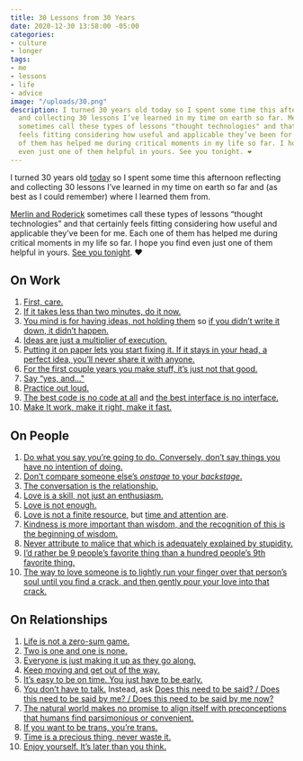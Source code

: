 ```yaml
---
title: 30 Lessons from 30 Years
date: 2020-12-30 13:58:00 -05:00
categories:
- culture
- longer
tags:
- me
- lessons
- life
- advice
image: "/uploads/30.png"
description: I turned 30 years old today so I spent some time this afternoon reflecting
  and collecting 30 lessons I’ve learned in my time on earth so far. Merlin and Roderick
  sometimes call these types of lessons "thought technologies" and that certainly
  feels fitting considering how useful and applicable they’ve been for me. Each one
  of them has helped me during critical moments in my life so far. I hope you find
  even just one of them helpful in yours. See you tonight. ❤️
---
```


I turned 30 years old [today](https://twitter.com/mb/status/1344146214296678400) so I spent some time this afternoon reflecting and collecting 30 lessons I’ve learned in my time on earth so far and (as best as I could remember) where I learned them from. 

[Merlin and Roderick](http://www.merlinmann.com/roderick/) sometimes call these types of lessons “thought technologies” and that certainly feels fitting considering how useful and applicable they’ve been for me. Each one of them has helped me during critical moments in my life so far. I hope you find even just one of them helpful in yours. [See you tonight](https://matthewbischoff.com/30th-birthday/). ❤️

## On Work

 1. [First, care.](http://www.43folders.com/2010/02/05/first-care)
 2. [If it takes less than two minutes, do it now.](https://bookshop.org/books/getting-things-done-the-art-of-stress-free-productivity-ab00c26e-b599-4650-97de-d3d54a788ef6/9780143126560)
 3. [You mind is for having ideas, not holding them](https://www.goodreads.com/quotes/348103-your-mind-is-for-having-ideas-not-holding-them) so [if you didn’t write it down, it didn’t happen.](https://designbygravity.wordpress.com/2010/02/22/methods-of-work-it-didnt-happen-if-you-didnt-record-it/)
 4. [Ideas are just a multiplier of execution.](https://sive.rs/multiply)
 5. [Putting it on paper lets you start fixing it. If it stays in your head, a perfect idea, you’ll never share it with anyone.](http://www.pixartouchbook.com/blog/2011/5/15/pixar-story-rules-one-version.html)
 6. [For the first couple years you make stuff, it’s just not that good.](https://vimeo.com/24715531)
 7. [Say “yes, and…"](https://en.wikipedia.org/wiki/Yes,_and...)
 8. [Practice out loud.](https://randsinrepose.com/archives/out-loud/)
 9. [The best code is no code at all](https://blog.codinghorror.com/the-best-code-is-no-code-at-all/) and [the best interface is no interface.](http://www.nointerface.com/)
10. [Make It work, make it right, make it fast.](https://proxy.c2.com/cgi/fullSearch?search=MakeItWorkMakeItRightMakeItFast)

## On People

 1. [Do what you say you’re going to do. Conversely, don’t say things you have no intention of doing.](https://www.kungfugrippe.com/post/232143746/incomplete-education?is_liked_post=1)
 2. [Don’t compare someone else’s ](https://5by5.tv/b2w/299)*[onstage](https://5by5.tv/b2w/299)*[ to your ](https://5by5.tv/b2w/299)*[backstage](https://5by5.tv/b2w/299)*[.](https://5by5.tv/b2w/299)
 3. [The conversation is the relationship.](https://paper.dropbox.com/doc/Codex-Vitae--BCREXim2BBy81yeWqz\~LLSpGAg-rRJ8akyi4ky4Sdc8CQscV)
 4. [Love is a skill, not just an enthusiasm.](https://bookshop.org/books/the-course-of-love-9781501134258/9781501134258)
 5. [Love is not enough.](https://markmanson.net/love)
 6. [Love is not a finite resource](https://www.goodreads.com/work/quotes/62964486), but [time and attention are](http://www.43folders.com/2010/04/27/impro-talk).
 7. [Kindness is more important than wisdom, and the recognition of this is the beginning of wisdom.](https://www.goodreads.com/quotes/37511-kindness-is-more-important-than-wisdom-and-the-recognition-of)
 8. [Never attribute to malice that which is adequately explained by stupidity.](https://en.wikipedia.org/wiki/Hanlon%27s_razor)
 9. [I’d rather be 9 people’s favorite thing than a hundred people’s 9th favorite thing.](http://www.titleofshow.com/)
10. [The way to love someone is to lightly run your finger over that person’s soul until you find a crack, and then gently pour your love into that crack.](https://www.goodreads.com/quotes/752892-the-way-to-love-someone-is-to-lightly-run-your)

## On Relationships

 1. [Life is not a zero-sum game.](https://en.wikipedia.org/wiki/Zero-sum_thinking)
 2. [Two is one and one is none.](https://www.youtube.com/watch?v=lXjrDcDNPws)
 3. [Everyone is just making it up as they go along.](https://frankchimero.com/blog/2010/advice/)
 4. [Keep moving and get out of the way.](http://www.merlinmann.com/roderick/ep-01-keep-moving-and-get-out-of-the-way.html)
 5. [It’s easy to be on time. You just have to be early.](https://twitter.com/birbigs/status/1287899064932151296)
 6. [You don’t have to talk.](https://theoutline.com/post/2506/you-dont-have-to-talk) Instead, ask [Does this need to be said? / Does this need to be said by me? / Does this need to be said by me now?](https://www.inc.com/justin-bariso/the-3-second-trick-from-craig-ferguson-that-will-help-you-manage-your-emotions.html)
 7. [The natural world makes no promise to align itself with preconceptions that humans find parsimonious or convenient.](https://www.goodreads.com/quotes/985677-but-dividing-the-mind-into-biological-and-psychological-is-as)
 8. [If you want to be trans, you’re trans.](https://podcasts.apple.com/us/podcast/tuck-woodstock-gender-a-definitive-guide/id1151561226?i=1000499016571)
 9. [Time is a precious thing, never waste it.](https://letterboxd.com/film/willy-wonka-the-chocolate-factory/)
10. [Enjoy yourself. It’s later than you think.](https://www.youtube.com/watch?v=nFxjnUPRwx4)